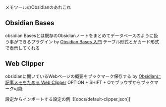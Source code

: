 メモツールのObsidianのあれこれ
## Obsidian Bases

obsidian Basesとは既存のObsidianノートをまとめてデータベースのように扱う事ができるプラグイン by  [Obsidian Bases 入門](https://note.com/shotovim/n/n20d31913131b)
テーブル形式とかカード形式で表示してくれる

## Web Clipper

obsidianに開いているWebページの概要をブックマーク保存する by [Obsidianに記事メモをためる Web Clipper](https://zenn.dev/sh11235/articles/07bb24f98b93e7)
OPTION + SHIFT + Oでブラウザからブックマーク可能


設定からインポートする設定の例
![[docs/default-clipper.json]]
